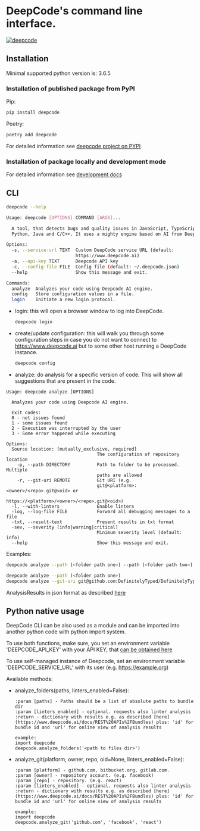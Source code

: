 # DeepCode's command line interface.

[![deepcode](https://www.deepcode.ai/api/gh/badge?key=eyJhbGciOiJIUzI1NiIsInR5cCI6IkpXVCJ9.eyJwbGF0Zm9ybTEiOiJnaCIsIm93bmVyMSI6IkRlZXBDb2RlQUkiLCJyZXBvMSI6ImNsaSIsImluY2x1ZGVMaW50IjpmYWxzZSwiYXV0aG9ySWQiOjEyNDY5LCJpYXQiOjE1OTYwOTY5Njd9.NAHffzuy6KvoVYXF6VyTIVHccXqr2ZGW5ATcv7PlsqI)](https://www.deepcode.ai/app/gh/DeepCodeAI/cli/_/dashboard?utm_content=gh%2FDeepCodeAI%2Fcli)

## Installation

Minimal supported python version is: 3.6.5

### Installation of published package from PyPI

Pip:
```bash
pip install deepcode
```

Poetry:
```bash
poetry add deepcode
```

For detailed information see [deepcode project on PYPI](https://pypi.org/project/deepcode/)

### Installation of package locally and development mode

For detailed information see [development docs](https://github.com/DeepCodeAI/cli/blob/master/docs/Development.md)


## CLI

```bash
deepcode --help

Usage: deepcode [OPTIONS] COMMAND [ARGS]...

  A tool, that detects bugs and quality issues in JavaScript, TypeScript,
  Python, Java and C/C++. It uses a mighty engine based on AI from Deepcode.

Options:
  -s, --service-url TEXT  Custom DeepCode service URL (default:
                          https://www.deepcode.ai)
  -a, --api-key TEXT      Deepcode API key
  -c, --config-file FILE  Config file (default: ~/.deepcode.json)
  --help                  Show this message and exit.

Commands:
  analyze  Analyzes your code using Deepcode AI engine.
  config   Store configuration values in a file.
  login    Initiate a new login protocol.
```


- login: this will open a browser window to log into DeepCode.
  ```bash
  deepcode login
  ```
- create/update configuration: this will walk you through some configuration steps in case you do not want to connect to
  https://www.deepcode.ai but to some other host running a DeepCode instance.
  ```bash
  deepcode config
  ```
- analyze: do analysis for a specific version of code. This will show all suggestions that are present in the code.

```
Usage: deepcode analyze [OPTIONS]

  Analyzes your code using Deepcode AI engine.

  Exit codes:
  0 - not issues found
  1 - some issues found
  2 - Execution was interrupted by the user
  3 - Some error happened while executing

Options:
  Source location: [mutually_exclusive, required]
                                  The configuration of repository location
    -p, --path DIRECTORY          Path to folder to be processed. Multiple
                                  paths are allowed
    -r, --git-uri REMOTE          Git URI (e.g.
                                  git@<platform>:<owner>/<repo>.git@<oid> or
                                  https://<platform>/<owner>/<repo>.git@<oid>)
  -l, --with-linters              Enable linters
  -log, --log-file FILE           Forward all debugging messages to a file
  -txt, --result-text             Present results in txt format
  -sev, --severity [info|warning|critical]
                                  Minimum severity level (default: info)
  --help                          Show this message and exit.
```

Examples:

```bash
deepcode analyze --path (<folder path one>) --path (<folder path two>) --with-linters --log-file=~/.deepcode.log -txt --severity warning

deepcode analyze --path (<folder path one>)
deepcode analyze --git-uri git@github.com:DefinitelyTyped/DefinitelyTyped.git --with-linters
```

AnalysisResults in json format as described [here](https://www.deepcode.ai/docs/REST%20APIs%2FBundles)

## Python native usage

DeepCode CLI can be also used as a module and can be imported into another python code with python import system.

To use both functions, make sure, you set an environment variable 'DEEPCODE_API_KEY' with your API KEY, that [can be obtained here](https://www.deepcode.ai/app/~platform/account)

To use self-managed instance of Deepcode, set an environment variable 'DEEPCODE_SERVICE_URL' with its user (e.g. https://example.org)

Available methods:

- analyze_folders(paths, linters_enabled=False):

  ````
  :param [paths] - Paths should be a list of absolute paths to bundle dir
  :param [linters_enabled] - optional. requests also linter analysis
  :return - dictionary with results e.g. as described [here](https://www.deepcode.ai/docs/REST%20APIs%2FBundles) plus: 'id' for bundle id and 'url' for online view of analysis results

  example:
  import deepcode
  deepcode.analyze_folders('<path to files dir>')
  ````

- analyze_git(platform, owner, repo, oid=None, linters_enabled=False):

  ````
  :param [platform] - github.com, bitbucket.org, gitlab.com.
  :param [owner] - repository account. (e.g. facebook)
  :param [repo] - repository. (e.g. react)
  :param [linters_enabled] - optional. requests also linter analysis
  :return - dictionary with results e.g. as described [here](https://www.deepcode.ai/docs/REST%20APIs%2FBundles) plus: 'id' for bundle id and 'url' for online view of analysis results

  example:
  import deepcode
  deepcode.analyze_git('github.com', 'facebook', 'react')
  ````
